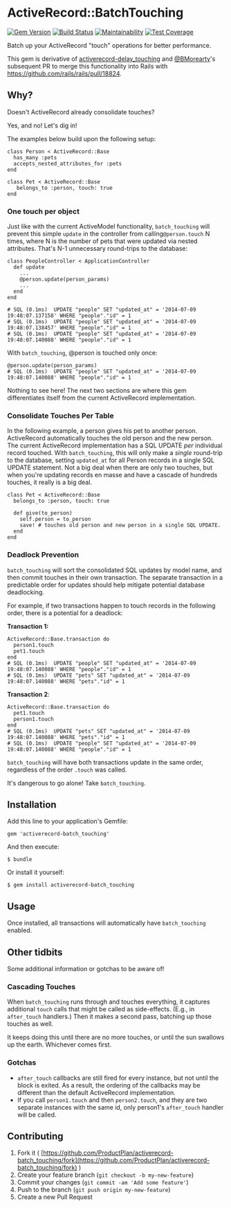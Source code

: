 # ActiveRecord::BatchTouching
 [![Gem Version](https://badge.fury.io/rb/activerecord-batch_touching.svg)](http://badge.fury.io/rb/activerecord-batch_touching)
[![Build Status](https://github.com/ProductPlan/activerecord-batch_touching/actions/workflows/ruby-tests.yml/badge.svg?branch=main)](https://github.com/ProductPlan/activerecord-batch_touching/actions)
[![Maintainability](https://api.codeclimate.com/v1/badges/4aa3ff57a349f0cdff95/maintainability)](https://codeclimate.com/github/ProductPlan/activerecord-batch_touching/maintainability)
[![Test Coverage](https://api.codeclimate.com/v1/badges/4aa3ff57a349f0cdff95/test_coverage)](https://codeclimate.com/github/ProductPlan/activerecord-batch_touching/test_coverage)
 
Batch up your ActiveRecord "touch" operations for better performance.

This gem is derivative of [activerecord-delay_touching](https://github.com/godaddy/activerecord-delay_touching) and [@BMorearty](https://github.com/BMorearty)'s subsequent PR to merge this functionality into Rails with https://github.com/rails/rails/pull/18824.
 
## Why?
Doesn't ActiveRecord already consolidate touches?

Yes, and no! Let's dig in!

The examples below build upon the following setup:

```
class Person < ActiveRecord::Base
  has_many :pets
  accepts_nested_attributes_for :pets
end

class Pet < ActiveRecord::Base
   belongs_to :person, touch: true
end
```

### One touch per object
Just like with the current ActiveModel functionality, `batch_touching` will prevent this simple `update` in the controller from calling`@person.touch` N times, where N is the number of pets that were updated via nested attributes. That's N-1 unnecessary round-trips to the database:

```
class PeopleController < ApplicationController
  def update
    ...
    @person.update(person_params)
    ...
  end
end

# SQL (0.1ms)  UPDATE "people" SET "updated_at" = '2014-07-09 19:48:07.137158' WHERE "people"."id" = 1
# SQL (0.1ms)  UPDATE "people" SET "updated_at" = '2014-07-09 19:48:07.138457' WHERE "people"."id" = 1
# SQL (0.1ms)  UPDATE "people" SET "updated_at" = '2014-07-09 19:48:07.140088' WHERE "people"."id" = 1
```

With `batch_touching`, @person is touched only once:

    @person.update(person_params)
	# SQL (0.1ms)  UPDATE "people" SET "updated_at" = '2014-07-09 19:48:07.140088' WHERE "people"."id" = 1

Nothing to see here! The next two sections are where this gem differentiates itself from the current ActiveRecord implementation.

### Consolidate Touches Per Table

In the following example, a person gives his pet to another person. ActiveRecord automatically touches the old person and the new person. The current ActiveRecord implementation has a SQL UPDATE _per_ individual record touched. With  `batch_touching`, this will only make a  _single_  round-trip to the database, setting  `updated_at`  for all Person records in a single SQL UPDATE statement. Not a big deal when there are only two touches, but when you're updating records en masse and have a cascade of hundreds touches, it really is a big deal.

```
class Pet < ActiveRecord::Base
  belongs_to :person, touch: true

  def give(to_person)
    self.person = to_person
    save! # touches old person and new person in a single SQL UPDATE.
  end
end
```
### Deadlock Prevention
`batch_touching` will sort the consolidated SQL updates by model name, and then commit touches in their own transaction. The separate transaction in a predictable order for updates should help mitigate potential database deadlocking.

For example, if two transactions happen to touch records in the following order, there is a potential for a deadlock:

**Transaction 1:**
```
ActiveRecord::Base.transaction do
  person1.touch
  pet1.touch
end
# SQL (0.1ms)  UPDATE "people" SET "updated_at" = '2014-07-09 19:48:07.140088' WHERE "people"."id" = 1
# SQL (0.1ms)  UPDATE "pets" SET "updated_at" = '2014-07-09 19:48:07.140088' WHERE "pets"."id" = 1
```

**Transaction 2**:
```
ActiveRecord::Base.transaction do
  pet1.touch
  person1.touch
end
# SQL (0.1ms)  UPDATE "pets" SET "updated_at" = '2014-07-09 19:48:07.140088' WHERE "pets"."id" = 1
# SQL (0.1ms)  UPDATE "people" SET "updated_at" = '2014-07-09 19:48:07.140088' WHERE "people"."id" = 1
```

`batch_touching` will have both transactions update in the same order, regardless of the order `.touch` was called.

It's dangerous to go alone! Take `batch_touching`.

## Installation

Add this line to your application's Gemfile:

    gem 'activerecord-batch_touching'

And then execute:

    $ bundle

Or install it yourself:

    $ gem install activerecord-batch_touching

## Usage

Once installed, all transactions will automatically have `batch_touching` enabled.

## Other tidbits

Some additional information or gotchas to be aware of!

### Cascading Touches

When `batch_touching` runs through and touches everything, it captures additional  `touch` calls that might be called as side-effects. (E.g., in `after_touch`  handlers.) Then it makes a second pass, batching up those touches as well.

It keeps doing this until there are no more touches, or until the sun swallows up the earth. Whichever comes first.

### Gotchas

* `after_touch` callbacks are still fired for every instance, but not until the block is exited. As a result, the ordering of the callbacks may be different than the default ActiveRecord implementation.
* If you call `person1.touch` and then `person2.touch`, and they are two separate instances with the same id, only person1's `after_touch` handler will be called.

## Contributing

1. Fork it ( [https://github.com/ProductPlan/activerecord-batch_touching/fork](https://github.com/ProductPlan/activerecord-batch_touching/fork) )
2. Create your feature branch (`git checkout -b my-new-feature`)
3. Commit your changes (`git commit -am 'Add some feature'`)
4. Push to the branch (`git push origin my-new-feature`)
5. Create a new Pull Request

